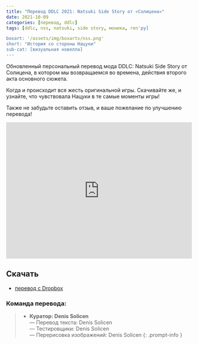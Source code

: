 ```yaml
---
title: "Перевод DDLC 2021: Natsuki Side Story от «Солицена»"
date: 2021-10-09
categories: [перевод, ddlc]
tags: [ddlc, nss, natsuki, side story, моника, ren'py]

boxart: '/assets/img/boxarts/nss.png'
short: "История со стороны Нацуки"
sub-cat: [визуальная новелла]
---
```

Обновленный персональный перевод мода DDLC: Natsuki Side Story от Солицена, 
в котором мы возвращаемся во времена, действия второго акта основного сюжета.

Когда и происходит вся жесть оригинальной игры.
Скачивайте же, и узнайте, что чувствовала Нацуки в те самые моменты игры!

Также не забудьте оставить отзыв, и ваше пожелание по улучшению перевода!

<iframe width="100%" height="371px" src="https://www.youtube.com/embed/ns96bGibff8?start=0&loop=1&rel=0&" frameborder="0" allow="accelerometer; encrypted-media; gyroscope; picture-in-picture" allowfullscreen rel=0 class="video"></iframe>

## Скачать
* [перевод с Dropbox](https://www.dropbox.com/s/32c3g1kpxxi5dp0/DDLC_NSS_Russian.exe?dl=0)

### Команда перевода:
> * **Куратор: Denis Solicen** 
<br> — Перевод текста: Denis Solicen
<br> — Тестировщики: Denis Solicen
<br> — Перерисовка изображений: Denis Solicen
{: .prompt-info }